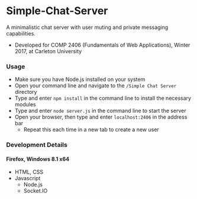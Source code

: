 # Simple-Chat-Server
A minimalistic chat server with user muting and private messaging capabilities.  
* Developed for COMP 2406 (Fundamentals of Web Applications), Winter 2017, at Carleton University

### Usage
* Make sure you have Node.js installed on your system
* Open your command line and navigate to the ```/Simple Chat Server``` directory
* Type and enter ```npm install``` in the command line to install the necessary modules
* Type and enter ```node server.js``` in the command line to start the server
* Open your browser, then type and enter ```localhost:2406``` in the address bar
  * Repeat this each time in a new tab to create a new user

### Development Details
#### Firefox, Windows 8.1 x64
* HTML, CSS  
* Javascript
  * Node.js
  * Socket.IO  
